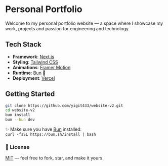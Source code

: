 # Personal Portfolio
Welcome to my personal portfolio website — a space where I showcase my work, projects and passion for engineering and technology.

## Tech Stack
- **Framework**: [Next.js](https://nextjs.org/)
- **Styling**: [Tailwind CSS](https://tailwindcss.com/)
- **Animations**: [Framer Motion](https://www.framer.com/motion/)
- **Runtime**: [Bun](https://bun.sh/) 🍞  
- **Deployment**: [Vercel](https://vercel.com/)

## Getting Started
```bash
git clone https://github.com/yigit433/website-v2.git
cd website-v2
bun install
bun --bun dev
```

✨ Make sure you have [Bun](https://bun.sh) installed:  
`curl -fsSL https://bun.sh/install | bash`

### 🧾 License
[MIT](./LICENSE) — feel free to fork, star, and make it yours.